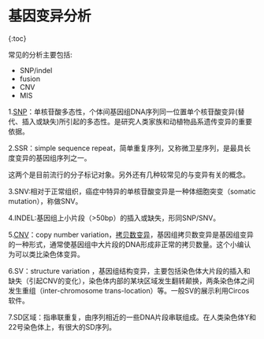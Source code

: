 # 基因变异分析

{:toc}



常见的分析主要包括:

- SNP/indel
- fusion
- CNV
- MIS

1.[SNP](http://www.oebiotech.com/Projects/SNP.html)：单核苷酸多态性，个体间基因组DNA序列同一位置单个核苷酸变异(替代、插入或缺失)所引起的多态性。是研究人类家族和动植物品系遗传变异的重要依据。

2.SSR：simple sequence repeat，简单重复序列，又称微卫星序列，是最具长度变异的基因组序列之一。

这两个是目前流行的分子标记对象。另外还有几种较常见的与变异有关的概念。

3.SNV:相对于正常组织，癌症中特异的单核苷酸变异是一种体细胞突变（somatic mutation），称做SNV。

4.INDEL:基因组上小片段（>50bp）的插入或缺失，形同SNP/SNV。

5.[CNV](http://www.oebiotech.com/Projects/cnv.html)：copy number variation，[拷贝数变异](http://www.oebiotech.com/Projects/cnv.html)，基因组拷贝数变异是基因组变异的一种形式，通常使基因组中大片段的DNA形成非正常的拷贝数量。这个小编认为可以类比染色体变异。

6.SV：structure variation ，基因组结构变异，主要包括染色体大片段的插入和缺失（引起CNV的变化），染色体内部的某块区域发生翻转颠换，两条染色体之间发生重组（inter-chromosome trans-location）等。一般SV的展示利用Circos 软件。

7.SD区域：指串联重复，由序列相近的一些DNA片段串联组成。在人类染色体Y和22号染色体上，有很大的SD序列。